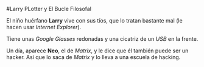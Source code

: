 #Larry PLotter y El Bucle Filosofal

El niño huérfano **Larry** vive con sus tíos, que lo tratan bastante mal (le hacen usar *Internet Explorer*).

Tiene unas *Google Glasses* redonadas y una cicatriz de un *USB* en la frente.

Un día, aparece **Neo**, el de *Matrix*, y le dice que él también puede ser un hacker. Así que lo saca de *Matrix* y lo lleva a una escuela de hacking. 
